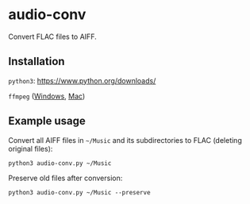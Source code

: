 # audio-conv
Convert FLAC files to AIFF.

## Installation

`python3`: https://www.python.org/downloads/

`ffmpeg` ([Windows](https://www.thewindowsclub.com/how-to-install-ffmpeg-on-windows-10), [Mac](http://jollejolles.com/install-ffmpeg-on-mac-os-x/))

## Example usage

Convert all AIFF files in `~/Music` and its subdirectories to FLAC (deleting original files):

`python3 audio-conv.py ~/Music`

Preserve old files after conversion:

`python3 audio-conv.py ~/Music --preserve`
